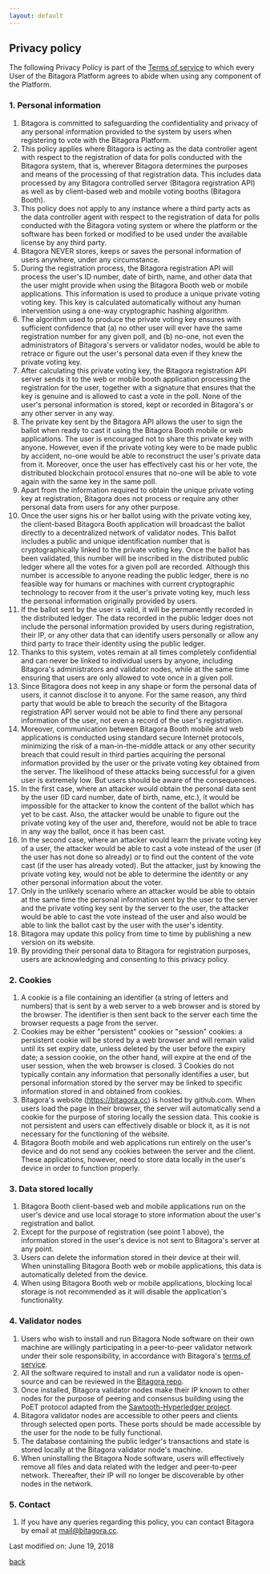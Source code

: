 ```yaml
---
layout: default
---
```

## Privacy policy

The following Privacy Policy is part of the [Terms of service](terms.md) to which every User of the Bitagora Platform agrees to abide when using any component of the Platform. 

### 1. Personal information
1.	Bitagora is committed to safeguarding the confidentiality and privacy of any personal information provided to the system by users when registering to vote with the Bitagora Platform.
2.	This policy applies where Bitagora is acting as the data controller agent with respect to the registration of data for polls conducted with the Bitagora system, that is, wherever Bitagora determines the purposes and means of the processing of that registration data. This includes data processed by any Bitagora controlled server (Bitagora registration API) as well as by client-based web and mobile voting booths (Bitagora Booth).
3. This policy does not apply to any instance where a third party acts as the data controller agent with respect to the registration of data for polls conducted with the Bitagora voting system or where the platform or the software has been forked or modified to be used under the available license by any third party.
4. Bitagora NEVER stores, keeps or saves the personal information of users anywhere, under any circumstance. 
5. During the registration process, the Bitagora registration API will process the user's ID number, date of birth, name, and other data that the user might provide when using the Bitagora Booth web or mobile applications. This information is used to produce a unique private voting voting key. This key is calculated automatically without any human intervention using a one-way cryptographic hashing algorithm.
6. The algorithm used to produce the private voting key ensures with sufficient confidence that 
  (a) no other user will ever have the same registration number for any given poll, and
  (b) no-one, not even the administrators of Bitagora's servers or validator nodes, would be able to retrace or figure out the user's personal data even if they knew the private voting key.
6. After calculating this private voting key, the Bitagora registration API server sends it to the web or mobile booth application processing the registration for the user, together with a signature that ensures that the key is genuine and is allowed to cast a vote in the poll. None of the user's personal information is stored, kept or recorded in Bitagora's or any other server in any way. 
7. The private key sent by the Bitagora API allows the user to sign the ballot when ready to cast it using the Bitagora Booth mobile or web applications. The user is encouraged not to share this private key with anyone. However, even if the private voting key were to be made public by accident, no-one would be able to reconstruct the user's private data from it. Moreover, once the user has effectively cast his or her vote, the distributed blockchain protocol ensures that no-one will be able to vote again with the same key in the same poll. 
8.	Apart from the information required to obtain the unique private voting key at registration, Bitagora does not process or require any other personal data from users for any other purpose.
9. Once the user signs his or her ballot using with the private voting key, the client-based Bitagora Booth application will broadcast the ballot directly to a decentralized network of validator nodes. This ballot includes a public and unique identification number that is cryptographically linked to the private voting key. Once the ballot has been validated, this number will be inscribed in the distributed public ledger where all the votes for a given poll are recorded. Although this number is accessible to anyone reading the public ledger, there is no feasible way for humans or machines with current cryptographic technology to recover from it the user's private voting key, much less the personal information originally provided by users.
10. If the ballot sent by the user is valid, it will be permanently recorded in the distributed ledger. The data recorded in the public ledger does not include the personal information provided by users during registration, their IP, or any other data that can identify users personally or allow any third party to trace their identity using the public ledger. 
11. Thanks to this system, votes remain at all times completely confidential and can never be linked to individual users by anyone, including Bitagora's administrators and validator nodes, while at the same time ensuring that users are only allowed to vote once in a given poll.
12.	Since Bitagora does not keep in any shape or form the personal data of users, it cannot disclose it to anyone. For the same reason, any third party that would be able to breach the security of the Bitagora registration API server would not be able to find there any personal information of the user, not even a record of the user's registration.
13. Moreover, communication between Bitagora Booth mobile and web applications is conducted using standard secure Internet protocols, minimizing the risk of a man-in-the-middle attack or any other security breach that could result in third parties acquiring the personal information provided by the user or the private voting key obtained from the server. The likelihood of these attacks being successful for a given user is extremely low. But users should be aware of the consequences. 
14. In the first case, where an attacker would obtain the personal data sent by the user (ID card number, date of birth, name, etc.), it would be impossible for the attacker to know the content of the ballot which has yet to be cast. Also, the attacker would be unable to figure out the private voting key of the user and, therefore, would not be able to trace in any way the ballot, once it has been cast. 
15. In the second case, where an attacker would learn the private voting key of a user, the attacker would be able to cast a vote instead of the user (if the user has not done so already) or to find out the content of the vote cast (if the user has already voted). But the attacker, just by knowing the private voting key, would not be able to determine the identity or any other personal information about the voter.
16. Only in the unlikely scenario where an attacker would be able to obtain at the same time the personal information sent by the user to the server and the private voting key sent by the server to the user, the attacker would be able to cast the vote instead of the user and also would be able to link the ballot cast by the user with the user's identity.
17. Bitagora may update this policy from time to time by publishing a new version on its website.
18. By providing their personal data to Bitagora for registration purposes, users are acknowledging and consenting to this privacy policy.

### 2. Cookies
1. A cookie is a file containing an identifier (a string of letters and numbers) that is sent by a web server to a web browser and is stored by the browser. The identifier is then sent back to the server each time the browser requests a page from the server.
2.	Cookies may be either "persistent" cookies or "session" cookies: a persistent cookie will be stored by a web browser and will remain valid until its set expiry date, unless deleted by the user before the expiry date; a session cookie, on the other hand, will expire at the end of the user session, when the web browser is closed.
3	Cookies do not typically contain any information that personally identifies a user, but personal information stored by the server may be linked to specific information stored in and obtained from cookies.
4. Bitagora's website (https://bitagora.cc) is hosted by github.com. When users load the page in their browser, the server will automatically send a cookie for the purpose of storing locally the session data. This cookie is not persistent and users can effectively disable or block it, as it is not necessary for the functioning of the website.   
5. Bitagora Booth mobile and web applications run entirely on the user's device and do not send any cookies between the server and the client. These applications, however, need to store data locally in the user's device in order to function properly. 

### 3. Data stored locally
1.	Bitagora Booth client-based web and mobile applications run on the user's device and use local storage to store information about the user's registration and ballot.
2. Except for the purpose of registration (see point 1 above), the information stored in the user's device is not sent to Bitagora's server at any point.
3. Users can delete the information stored in their device at their will. When uninstalling Bitagora Booth web or mobile applications, this data is automatically deleted from the device.
4.	When using Bitagora Booth web or mobile applications, blocking local storage is not recommended as it will disable the application's functionality.

### 4. Validator nodes
1.	Users who wish to install and run Bitagora Node software on their own machine are willingly participating in a peer-to-peer validator network under their sole responsibility, in accordance with Bitagora's [terms of service](./terms.md).
2. All the software required to install and run a validator node is open-source and can be reviewed in the [Bitagora repo](https://github.com/Bitagora/bitagora-node).
3. Once installed, Bitagora validator nodes make their IP known to other nodes for the purpose of peering and consensus building using the PoET protocol adapted from the [Sawtooth-Hyperledger project](https://github.com/hyperledger/sawtooth-core). 
4. Bitagora validator nodes are accessible to other peers and clients through selected open ports. These ports should be made accessible by the user for the node to be fully functional.
5. The database containing the public ledger's transactions and state is stored locally at the Bitagora validator node's machine.
6. When uninstalling the Bitagora Node software, users will effectively remove all files and data related with the ledger and peer-to-peer network. Thereafter, their IP will no longer be discoverable by other nodes in the network.

### 5. Contact
1.	If you have any queries regarding this policy, you can contact Bitagora by email at [mail@bitagora.cc](mailto:mail@bitagora.cc).

Last modified on: June 19, 2018

[back](../../../.)
